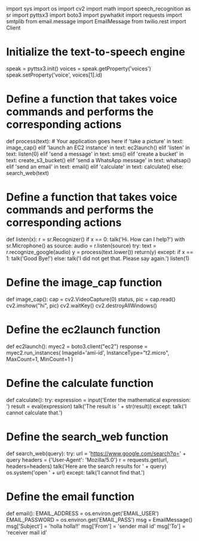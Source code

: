 import sys
import os
import cv2
import math
import speech_recognition as sr
import pyttsx3
import boto3
import pywhatkit
import requests
import smtplib
from email.message import EmailMessage
from twilio.rest import Client

# Initialize the text-to-speech engine
speak = pyttsx3.init()
voices = speak.getProperty('voices')
speak.setProperty('voice', voices[1].id)

# Define a function that takes voice commands and performs the corresponding actions
def process(text):
    # Your application goes here
    if 'take a picture' in text:
        image_cap()
    elif 'launch an EC2 instance' in text:
        ec2launch()
    elif 'listen' in text:
        listen(0)
    elif 'send a message' in text:
        sms()
    elif 'create a bucket' in text:
        create_s3_bucket()
    elif 'send a WhatsApp message' in text:
        whatsap()
    elif 'send an email' in text:
        email()
    elif 'calculate' in text:
        calculate()
    else:
        search_web(text)

# Define a function that takes voice commands and performs the corresponding actions
def listen(x):
    r = sr.Recognizer()
    if x == 0:
        talk('Hi. How can I help?')
    with sr.Microphone() as source:
        audio = r.listen(source)
    try:
        text = r.recognize_google(audio)
        y = process(text.lower())
        return(y)
    except:
        if x == 1:
            talk('Good Bye!')
        else:
            talk('I did not get that. Please say again.')
            listen(1)

# Define the image_cap function
def image_cap():
    cap = cv2.VideoCapture(0)
    status, pic = cap.read()
    cv2.imshow("hi", pic)
    cv2.waitKey()
    cv2.destroyAllWindows()

# Define the ec2launch function
def ec2launch():
    myec2 = boto3.client("ec2")
    response = myec2.run_instances(
        ImageId='ami-id',
        InstanceType="t2.micro",
        MaxCount=1,
        MinCount=1
    )

# Define the calculate function
def calculate():
    try:
        expression = input('Enter the mathematical expression: ')
        result = eval(expression)
        talk('The result is ' + str(result))
    except:
        talk('I cannot calculate that.')

# Define the search_web function
def search_web(query):
    try:
        url = 'https://www.google.com/search?q=' + query
        headers = {'User-Agent': 'Mozilla/5.0'}
        r = requests.get(url, headers=headers)
        talk('Here are the search results for ' + query)
        os.system('open ' + url)
    except:
        talk('I cannot find that.')

# Define the email function
def email():
    EMAIL_ADDRESS = os.environ.get('EMAIL_USER')
    EMAIL_PASSWORD = os.environ.get('EMAIL_PASS')
    msg = EmailMessage()
    msg['Subject'] = 'holla holla!!'
    msg['From'] = 'sender mail id'
    msg['To'] = 'receiver mail id'
